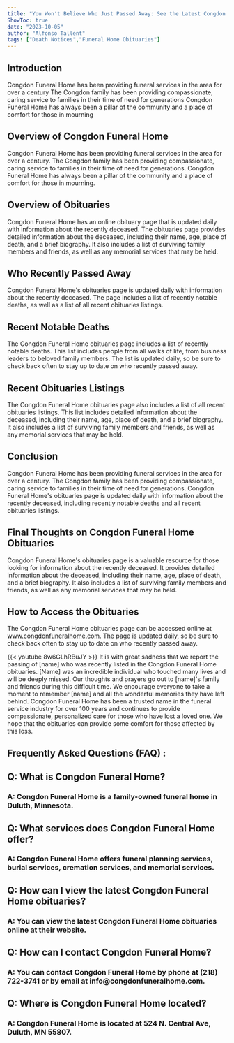 ```yaml
---
title: "You Won't Believe Who Just Passed Away: See the Latest Congdon Funeral Home Obituaries!"
ShowToc: true 
date: "2023-10-05"
author: "Alfonso Tallent" 
tags: ["Death Notices","Funeral Home Obituaries"]
---
```

## Introduction

Congdon Funeral Home has been providing funeral services in the area for over a century The Congdon family has been providing compassionate, caring service to families in their time of need for generations Congdon Funeral Home has always been a pillar of the community and a place of comfort for those in mourning 

## Overview of Congdon Funeral Home

Congdon Funeral Home has been providing funeral services in the area for over a century. The Congdon family has been providing compassionate, caring service to families in their time of need for generations. Congdon Funeral Home has always been a pillar of the community and a place of comfort for those in mourning. 

## Overview of Obituaries

Congdon Funeral Home has an online obituary page that is updated daily with information about the recently deceased. The obituaries page provides detailed information about the deceased, including their name, age, place of death, and a brief biography. It also includes a list of surviving family members and friends, as well as any memorial services that may be held. 

## Who Recently Passed Away

Congdon Funeral Home's obituaries page is updated daily with information about the recently deceased. The page includes a list of recently notable deaths, as well as a list of all recent obituaries listings. 

## Recent Notable Deaths

The Congdon Funeral Home obituaries page includes a list of recently notable deaths. This list includes people from all walks of life, from business leaders to beloved family members. The list is updated daily, so be sure to check back often to stay up to date on who recently passed away. 

## Recent Obituaries Listings

The Congdon Funeral Home obituaries page also includes a list of all recent obituaries listings. This list includes detailed information about the deceased, including their name, age, place of death, and a brief biography. It also includes a list of surviving family members and friends, as well as any memorial services that may be held. 

## Conclusion

Congdon Funeral Home has been providing funeral services in the area for over a century. The Congdon family has been providing compassionate, caring service to families in their time of need for generations. Congdon Funeral Home's obituaries page is updated daily with information about the recently deceased, including recently notable deaths and all recent obituaries listings. 

## Final Thoughts on Congdon Funeral Home Obituaries

Congdon Funeral Home's obituaries page is a valuable resource for those looking for information about the recently deceased. It provides detailed information about the deceased, including their name, age, place of death, and a brief biography. It also includes a list of surviving family members and friends, as well as any memorial services that may be held. 

## How to Access the Obituaries

The Congdon Funeral Home obituaries page can be accessed online at www.congdonfuneralhome.com. The page is updated daily, so be sure to check back often to stay up to date on who recently passed away.

{{< youtube 8w6GLhRBuJY >}} 
It is with great sadness that we report the passing of [name] who was recently listed in the Congdon Funeral Home obituaries. [Name] was an incredible individual who touched many lives and will be deeply missed. Our thoughts and prayers go out to [name]'s family and friends during this difficult time. We encourage everyone to take a moment to remember [name] and all the wonderful memories they have left behind. Congdon Funeral Home has been a trusted name in the funeral service industry for over 100 years and continues to provide compassionate, personalized care for those who have lost a loved one. We hope that the obituaries can provide some comfort for those affected by this loss.

## Frequently Asked Questions (FAQ) :
<h2>Q: What is Congdon Funeral Home?</h2>

<h3>A: Congdon Funeral Home is a family-owned funeral home in Duluth, Minnesota.</h3>

<h2>Q: What services does Congdon Funeral Home offer?</h2>

<h3>A: Congdon Funeral Home offers funeral planning services, burial services, cremation services, and memorial services.</h3>

<h2>Q: How can I view the latest Congdon Funeral Home obituaries?</h2>

<h3>A: You can view the latest Congdon Funeral Home obituaries online at their website.</h3>

<h2>Q: How can I contact Congdon Funeral Home?</h2>

<h3>A: You can contact Congdon Funeral Home by phone at (218) 722-3741 or by email at info@congdonfuneralhome.com.</h3>

<h2>Q: Where is Congdon Funeral Home located?</h2>

<h3>A: Congdon Funeral Home is located at 524 N. Central Ave, Duluth, MN 55807.</h3>



